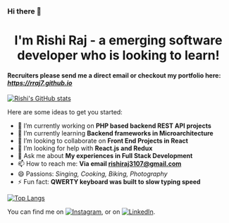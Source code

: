 ### Hi there 👋

# <div align="center">I'm  Rishi Raj - a emerging software developer who is looking to learn! </div>

#### Recruiters please send me a direct email or checkout my portfolio here: *https://rraj7.github.io*
[![Rishi's GitHub stats](https://github-readme-stats.vercel.app/api?username=rraj7&show_icons=true)](https://github.com/rraj7/github-readme-stats)


<!--
**rraj7/rraj7** is a ✨ _special_ ✨ repository because its `README.md` (this file) appears on your GitHub profile.
-->
Here are some ideas to get you started:

- 🔭 I’m currently working on **PHP based backend REST API projects**
- 🌱 I’m currently learning **Backend frameworks in Microarchitecture**
- 👯 I’m looking to collaborate on **Front End Projects in React**
- 🤔 I’m looking for help with **React.js and Redux**
- 💬 Ask me about **My experiences in Full Stack Development**
- 📫 How to reach me: **Via email rishiraj3107@gmail.com**
- 😄 Passions: *Singing, Cooking, Biking, Photography*
- ⚡ Fun fact: **QWERTY keyboard was built to slow typing speed**

[![Top Langs](https://github-readme-stats.vercel.app/api/top-langs/?username=rraj7&layout=compact)](https://github.com/rraj7/github-readme-stats)

<!-- Actual text -->

You can find me on [![Instagram][1.2]][1], or on [![LinkedIn][2.2]][2].

<!-- Icons -->

[1.2]: http://i.imgur.com/wWzX9uB.png (twitter icon without padding)
[2.2]: https://raw.githubusercontent.com/MartinHeinz/MartinHeinz/master/linkedin-3-16.png (LinkedIn icon without padding)

<!-- Links to your social media accounts -->

[1]: https://www.instagram.com/rishi_raj31/
[2]: https://www.linkedin.com/in/rishiraj31/